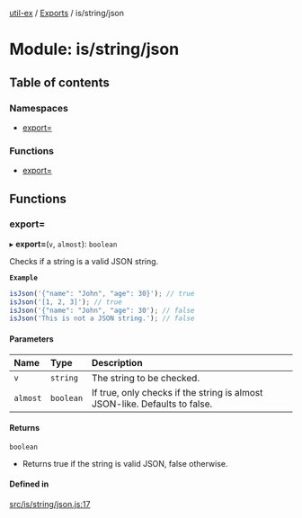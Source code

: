[util-ex](../README.md) / [Exports](../modules.md) / is/string/json

# Module: is/string/json

## Table of contents

### Namespaces

- [export&#x3D;](is_string_json.export_.md)

### Functions

- [export&#x3D;](is_string_json.md#export&#x3D;)

## Functions

### export&#x3D;

▸ **export=**(`v`, `almost`): `boolean`

Checks if a string is a valid JSON string.

**`Example`**

```ts
isJson('{"name": "John", "age": 30}'); // true
isJson('[1, 2, 3]'); // true
isJson('{"name": "John", "age": 30'); // false
isJson('This is not a JSON string.'); // false
```

#### Parameters

| Name | Type | Description |
| :------ | :------ | :------ |
| `v` | `string` | The string to be checked. |
| `almost` | `boolean` | If true, only checks if the string is almost JSON-like. Defaults to false. |

#### Returns

`boolean`

- Returns true if the string is valid JSON, false otherwise.

#### Defined in

[src/is/string/json.js:17](https://github.com/snowyu/util-ex.js/blob/a11fd0d/src/is/string/json.js#L17)

